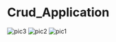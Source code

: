 # Crud_Application
![pic3](https://user-images.githubusercontent.com/64777788/218469424-03868c32-c26f-41ae-8a35-af20c50fb040.jpeg)
![pic2](https://user-images.githubusercontent.com/64777788/218469431-fb0c6e14-37b9-48fb-9f3b-ddcadd3de8af.jpeg)
![pic1](https://user-images.githubusercontent.com/64777788/218469437-e5b92016-175e-4b6c-9c51-f09548e5eb34.jpeg)
